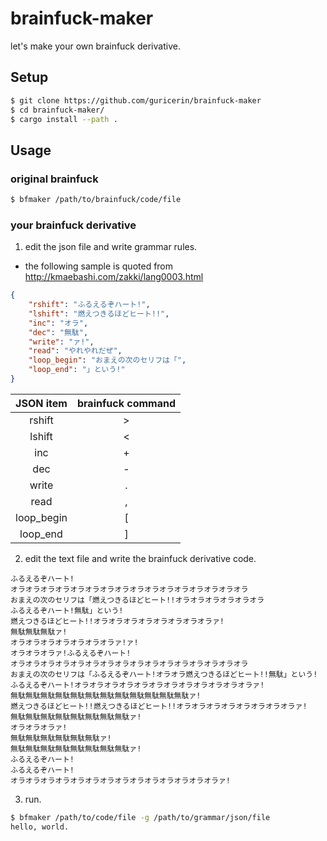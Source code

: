 # brainfuck-maker

let's make your own brainfuck derivative.

## Setup

```bash
$ git clone https://github.com/guricerin/brainfuck-maker
$ cd brainfuck-maker/
$ cargo install --path .
```

## Usage

### original brainfuck

```bash
$ bfmaker /path/to/brainfuck/code/file
```

### your brainfuck derivative

1. edit the json file and write grammar rules.

- the following sample is quoted from http://kmaebashi.com/zakki/lang0003.html

```json
{
    "rshift": "ふるえるぞハート!",
    "lshift": "燃えつきるほどヒート!!",
    "inc": "オラ",
    "dec": "無駄",
    "write": "ァ!",
    "read": "やれやれだぜ",
    "loop_begin": "おまえの次のセリフは「",
    "loop_end": "」という!"
}
```

| JSON item | brainfuck command |
|:---------:|:-----------------:|
| rshift | > |
| lshift | < |
| inc | + |
| dec | - |
| write | . |
| read | , |
| loop_begin | [ |
| loop_end | ] |

2. edit the text file and write the brainfuck derivative code.

```
ふるえるぞハート!
オラオラオラオラオラオラオラオラオラオラオラオラオラオラオラオラ
おまえの次のセリフは「燃えつきるほどヒート!!オラオラオラオラオラオラ
ふるえるぞハート!無駄」という!
燃えつきるほどヒート!!オラオラオラオラオラオラオラオラァ!
無駄無駄無駄ァ!
オラオラオラオラオラオラオラァ!ァ!
オラオラオラァ!ふるえるぞハート!
オラオラオラオラオラオラオラオラオラオラオラオラオラオラオラオラ
おまえの次のセリフは「ふるえるぞハート!オラオラ燃えつきるほどヒート!!無駄」という!
ふるえるぞハート!オラオラオラオラオラオラオラオラオラオラオラオラァ!
無駄無駄無駄無駄無駄無駄無駄無駄無駄無駄無駄無駄ァ!
燃えつきるほどヒート!!燃えつきるほどヒート!!オラオラオラオラオラオラオラオラァ!
無駄無駄無駄無駄無駄無駄無駄無駄ァ!
オラオラオラァ!
無駄無駄無駄無駄無駄無駄ァ!
無駄無駄無駄無駄無駄無駄無駄無駄ァ!
ふるえるぞハート!
ふるえるぞハート!
オラオラオラオラオラオラオラオラオラオラオラオラオラオラァ!
```

3. run.

```bash
$ bfmaker /path/to/code/file -g /path/to/grammar/json/file
hello, world.
```
